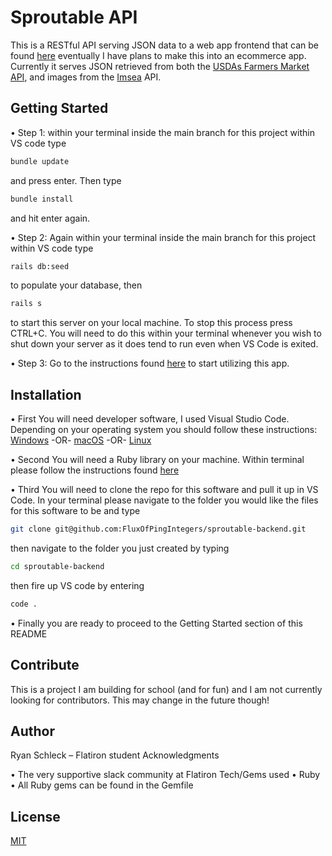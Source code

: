 # Sproutable API

This is a RESTful API serving JSON data to a web app frontend that can be found [here](https://github.com/FluxOfPingIntegers/sproutable-frontend) eventually I have plans to make this into an ecommerce app.  Currently it serves JSON retrieved from both the [USDAs Farmers Market API](https://search.ams.usda.gov/farmersmarkets/v1/svcdesc.html), and images from the [Imsea](https://imsea.herokuapp.com/) API.

## Getting Started

• Step 1: within your terminal inside the main branch for this project within VS code type
```bash
bundle update
```
and press enter. Then type
```bash
bundle install
```
and hit enter again.

• Step 2: Again within your terminal inside the main branch for this project within VS code type
```bash
rails db:seed
```
to populate your database, then
```bash
rails s 
```
to start this server on your local machine. To stop this process press CTRL+C. You will need to do this within your terminal whenever you wish to shut down your server as it does tend to run even when VS Code is exited.

• Step 3: Go to the instructions found [here](https://github.com/FluxOfPingIntegers/sproutable-frontend) to start utilizing this app.

## Installation

• First You will need developer software, I used Visual Studio Code. Depending on your operating system you should follow these instructions: [Windows](https://code.visualstudio.com/docs/setup/windows) -OR- [macOS](https://code.visualstudio.com/docs/setup/mac) -OR- [Linux](https://code.visualstudio.com/docs/setup/linux)

• Second You will need a Ruby library on your machine. Within terminal please follow the instructions found [here](https://stackify.com/install-ruby-on-ubuntu-everything-you-need-to-get-going/)

• Third You will need to clone the repo for this software and pull it up in VS Code. In your terminal please navigate to the folder you would like the files for this software to be and type 
```bash
git clone git@github.com:FluxOfPingIntegers/sproutable-backend.git
```
then navigate to the folder you just created by typing
```bash
cd sproutable-backend
```
then fire up VS code by entering
```bash
code .
```
• Finally you are ready to proceed to the Getting Started section of this README

## Contribute
This is a project I am building for school (and for fun) and I am not currently looking for contributors. This may change in the future though!

## Author

Ryan Schleck – Flatiron student Acknowledgments

• The very supportive slack community at Flatiron Tech/Gems used • Ruby • All Ruby gems can be found in the Gemfile

## License

[MIT](https://choosealicense.com/licenses/mit/)
